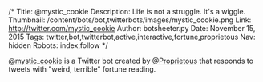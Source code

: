 /*
Title: @mystic_cookie
Description: Life is not a struggle. It's a wiggle.
Thumbnail: /content/bots/bot,twitterbots/images/mystic_cookie.png
Link: http://twitter.com/mystic_cookie
Author: botsheeter.py
Date: November 15, 2015
Tags: twitter,bot,twitterbot,active,interactive,fortune,proprietous
Nav: hidden
Robots: index,follow
*/

[@mystic_cookie](https://twitter.com/mystic_cookie) is a Twitter bot created by [@Proprietous](https://twitter.com/Proprietous) that responds to tweets with "weird, terrible" fortune reading.
